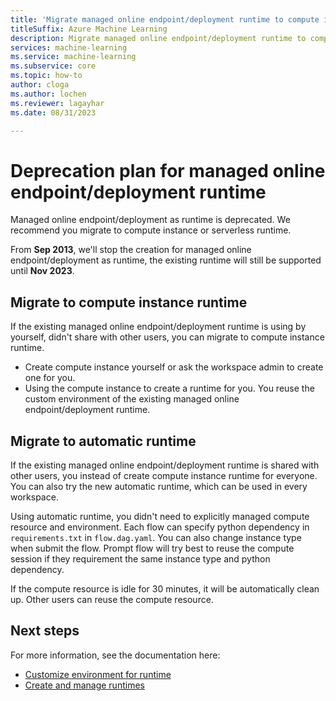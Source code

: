 ```yaml
---
title: 'Migrate managed online endpoint/deployment runtime to compute instance or serverless runtime'
titleSuffix: Azure Machine Learning
description: Migrate managed online endpoint/deployment runtime to compute instance or serverless runtime
services: machine-learning
ms.service: machine-learning
ms.subservice: core
ms.topic: how-to
author: cloga
ms.author: lochen
ms.reviewer: lagayhar
ms.date: 08/31/2023

---
```


# Deprecation plan for managed online endpoint/deployment runtime

Managed online endpoint/deployment as runtime is deprecated. We recommend you migrate to compute instance or serverless runtime. 

From **Sep 2013**, we'll stop the creation for managed online endpoint/deployment as runtime, the existing runtime will still be supported until **Nov 2023**.

## Migrate to compute instance runtime

If the existing managed online endpoint/deployment runtime is using by yourself, didn't share with other users, you can migrate to compute instance runtime.
- Create compute instance yourself or ask the workspace admin to create one for you.
- Using the compute instance to create a runtime for you. You reuse the custom environment of the existing managed online endpoint/deployment runtime.

## Migrate to automatic runtime

If the existing managed online endpoint/deployment runtime is shared with other users, you instead of create compute instance runtime for everyone. You can also try the new automatic runtime, which can be used in every workspace.

Using automatic runtime, you didn't need to explicitly managed compute resource and environment. Each flow can specify python dependency in `requirements.txt` in `flow.dag.yaml`. You can also change instance type when submit the flow. Prompt flow will try best to reuse the compute session if they requirement the same instance type and python dependency.

If the compute resource is idle for 30 minutes, it will be automatically clean up. Other users can reuse the compute resource.

## Next steps

For more information, see the documentation here:
* [Customize environment for runtime](how-to-customize-environment-runtime.md)
* [Create and manage runtimes](how-to-create-manage-runtime.md)